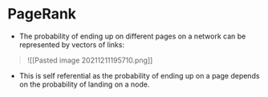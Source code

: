 # PageRank
- The probability of ending up on different pages on a network can be represented by vectors of links:
>![[Pasted image 20211211195710.png]]
- This is self referential as the probability of ending up on a page depends on the probability of landing on a node.